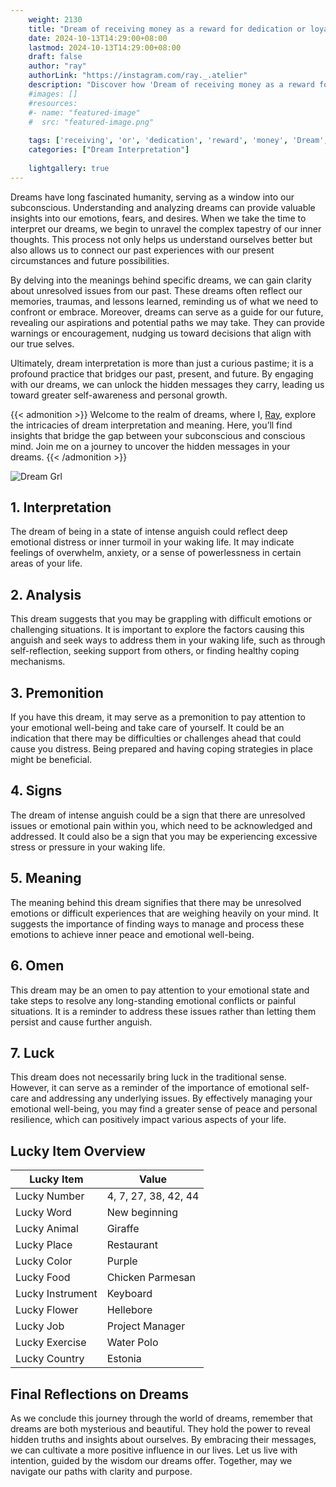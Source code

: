 ```yaml
---
    weight: 2130
    title: "Dream of receiving money as a reward for dedication or loyalty."  # Assuming 'title' column exists
    date: 2024-10-13T14:29:00+08:00
    lastmod: 2024-10-13T14:29:00+08:00
    draft: false
    author: "ray"
    authorLink: "https://instagram.com/ray._.atelier"
    description: "Discover how 'Dream of receiving money as a reward for dedication or loyalty.' can interpret your future and uncover its significant meanings in your life."
    #images: []
    #resources:
    #- name: "featured-image"
    #  src: "featured-image.png"
    
    tags: ['receiving', 'or', 'dedication', 'reward', 'money', 'Dream', 'for', 'loyalty.', 'a', 'as', 'of']
    categories: ["Dream Interpretation"]
    
    lightgallery: true
---
```

    
Dreams have long fascinated humanity, serving as a window into our subconscious. Understanding and analyzing dreams can provide valuable insights into our emotions, fears, and desires. When we take the time to interpret our dreams, we begin to unravel the complex tapestry of our inner thoughts. This process not only helps us understand ourselves better but also allows us to connect our past experiences with our present circumstances and future possibilities.

By delving into the meanings behind specific dreams, we can gain clarity about unresolved issues from our past. These dreams often reflect our memories, traumas, and lessons learned, reminding us of what we need to confront or embrace. Moreover, dreams can serve as a guide for our future, revealing our aspirations and potential paths we may take. They can provide warnings or encouragement, nudging us toward decisions that align with our true selves.

Ultimately, dream interpretation is more than just a curious pastime; it is a profound practice that bridges our past, present, and future. By engaging with our dreams, we can unlock the hidden messages they carry, leading us toward greater self-awareness and personal growth.

{{< admonition >}}
Welcome to the realm of dreams, where I, [Ray](https://instagram.com/ray._.atelier), explore the intricacies of dream interpretation and meaning. Here, you’ll find insights that bridge the gap between your subconscious and conscious mind. Join me on a journey to uncover the hidden messages in your dreams.
{{< /admonition >}}

![Dream Grl](https://cdn.pixabay.com/photo/2017/11/02/03/35/gothic-2910057_1280.jpg "Dream Grl")

## 1. Interpretation
 The dream of being in a state of intense anguish could reflect deep emotional distress or inner turmoil in your waking life. It may indicate feelings of overwhelm, anxiety, or a sense of powerlessness in certain areas of your life.

## 2. Analysis
 This dream suggests that you may be grappling with difficult emotions or challenging situations. It is important to explore the factors causing this anguish and seek ways to address them in your waking life, such as through self-reflection, seeking support from others, or finding healthy coping mechanisms.

## 3. Premonition
 If you have this dream, it may serve as a premonition to pay attention to your emotional well-being and take care of yourself. It could be an indication that there may be difficulties or challenges ahead that could cause you distress. Being prepared and having coping strategies in place might be beneficial.

## 4. Signs
 The dream of intense anguish could be a sign that there are unresolved issues or emotional pain within you, which need to be acknowledged and addressed. It could also be a sign that you may be experiencing excessive stress or pressure in your waking life.

## 5. Meaning
 The meaning behind this dream signifies that there may be unresolved emotions or difficult experiences that are weighing heavily on your mind. It suggests the importance of finding ways to manage and process these emotions to achieve inner peace and emotional well-being.

## 6. Omen
 This dream may be an omen to pay attention to your emotional state and take steps to resolve any long-standing emotional conflicts or painful situations. It is a reminder to address these issues rather than letting them persist and cause further anguish.

## 7. Luck
 This dream does not necessarily bring luck in the traditional sense. However, it can serve as a reminder of the importance of emotional self-care and addressing any underlying issues. By effectively managing your emotional well-being, you may find a greater sense of peace and personal resilience, which can positively impact various aspects of your life.

## Lucky Item Overview
| Lucky Item          | Value              |
|---------------|--------------------|
| Lucky Number        | 4, 7, 27, 38, 42, 44  |
| Lucky Word          | New beginning |
| Lucky Animal        | Giraffe |
| Lucky Place         | Restaurant     |
| Lucky Color         | Purple     |
| Lucky Food          | Chicken Parmesan      |
| Lucky Instrument    | Keyboard |
| Lucky Flower        | Hellebore    |
| Lucky Job           | Project Manager       |
| Lucky Exercise      | Water Polo  |
| Lucky Country       | Estonia    |


##  Final Reflections on Dreams

As we conclude this journey through the world of dreams, remember that dreams are both mysterious and beautiful. They hold the power to reveal hidden truths and insights about ourselves. By embracing their messages, we can cultivate a more positive influence in our lives. Let us live with intention, guided by the wisdom our dreams offer. Together, may we navigate our paths with clarity and purpose.
